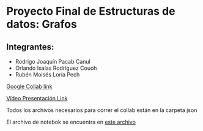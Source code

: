 # Proyecto Final de Estructuras de datos: Grafos

## Integrantes: 

- Rodrigo Joaquín Pacab Canul
- Orlando Isaías Rodríguez Couoh
- Rubén Moisés Loría Pech

[Google Collab link](https://colab.research.google.com/drive/1jwk7xCMUwL9dkWyAI4oqZQeduxHKho_o)

[Vídeo Presentación Link](https://youtu.be/WhaCUwZtsjQ)

Todos los archivos necesarios para correr el collab están en la carpeta json

El archivo de notebok se encuentra en [este archivo](notebook.ipynb)
